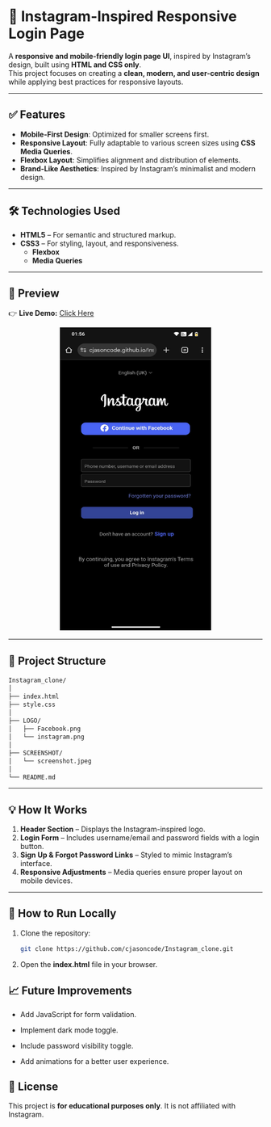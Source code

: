 # 📱 Instagram-Inspired Responsive Login Page

A **responsive and mobile-friendly login page UI**, inspired by Instagram’s design, built using **HTML and CSS only**.  
This project focuses on creating a **clean, modern, and user-centric design** while applying best practices for responsive layouts.

---

## ✅ Features
- **Mobile-First Design**: Optimized for smaller screens first.
- **Responsive Layout**: Fully adaptable to various screen sizes using **CSS Media Queries**.
- **Flexbox Layout**: Simplifies alignment and distribution of elements.
- **Brand-Like Aesthetics**: Inspired by Instagram’s minimalist and modern design.

---

## 🛠️ Technologies Used
- **HTML5** – For semantic and structured markup.
- **CSS3** – For styling, layout, and responsiveness.
  - **Flexbox**
  - **Media Queries**

---

## 📸 Preview  
👉 **Live Demo:** [Click Here](https://cjasoncode.github.io/Instagram_clone/)  

<p align="center">
  <img src="SCREENSHOT/screenshot.jpeg" alt="Project Screenshot"  width="300" height="600" >
</p>
 
 

---

## 📂 Project Structure

```
Instagram_clone/
│
├── index.html              
├── style.css               
│
├── LOGO/                    
│   ├── Facebook.png
│   └── instagram.png
│
├── SCREENSHOT/             
│   └── screenshot.jpeg
│
└── README.md                
```

---

## 💡 How It Works
1. **Header Section** – Displays the Instagram-inspired logo.
2. **Login Form** – Includes username/email and password fields with a login button.
3. **Sign Up & Forgot Password Links** – Styled to mimic Instagram’s interface.
4. **Responsive Adjustments** – Media queries ensure proper layout on mobile devices.

---

## 🚀 How to Run Locally
1. Clone the repository:
   ```bash
   git clone https://github.com/cjasoncode/Instagram_clone.git

2. Open the **index.html** file in your browser.



## 📈 Future Improvements

  *   Add JavaScript for form validation.

*    Implement dark mode toggle.

*    Include password visibility toggle.

*    Add animations for a better user experience.

## 📜 License
This project is **for educational purposes only**. It is not affiliated with  Instagram.
